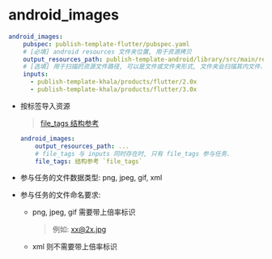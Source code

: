 # android_images

```yaml
android_images:
    pubspec: publish-template-flutter/pubspec.yaml
    # [必填] android resources 文件夹位置, 用于资源拷贝
    output_resources_path: publish-template-android/library/src/main/res
    # [选填] 用于扫描的资源文件路径, 可以是文件或文件夹形式, 文件夹会扫描其内文件.
    inputs:
      - publish-template-khala/products/flutter/2.0x
      - publish-template-khala/products/flutter/3.0x      
```

- 按标签导入资源
    
    > [file_tags 结构参考](./Documentation/file_tags.md)

    ```yaml
    android_images:
        output_resources_path: ...
        # file_tags 与 inputs 同时存在时, 只有 file_tags 参与任务.
        file_tags: 结构参考 `file_tags`
    ```

- 参与任务的文件数据类型: png, jpeg, gif, xml
- 参与任务的文件命名要求:
    
    - png, jpeg, gif 需要带上倍率标识
    
        > 例如: xx@2x.jpg

    - xml 则不需要带上倍率标识